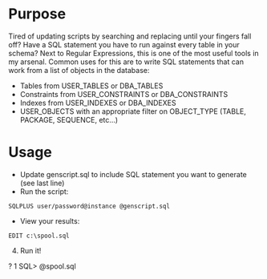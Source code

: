 # Purpose
Tired of updating scripts by searching and replacing until your fingers fall off? Have a SQL statement you have to run against every table in your schema?
Next to Regular Expressions, this is one of the most useful tools in my arsenal.
Common uses for this are to write SQL statements that can work from a list of objects in the database:
* Tables from USER_TABLES or DBA_TABLES
* Constraints from USER_CONSTRAINTS or DBA_CONSTRAINTS
* Indexes from USER_INDEXES or DBA_INDEXES
* USER_OBJECTS with an appropriate filter on OBJECT_TYPE (TABLE, PACKAGE, SEQUENCE, etc…)
# Usage

* Update genscript.sql to include SQL statement you want to generate (see last line)
* Run the script:
~~~
SQLPLUS user/password@instance @genscript.sql
~~~
* View your results:
~~~
EDIT c:\spool.sql
~~~
4) Run it!

?
1
SQL> @spool.sql

